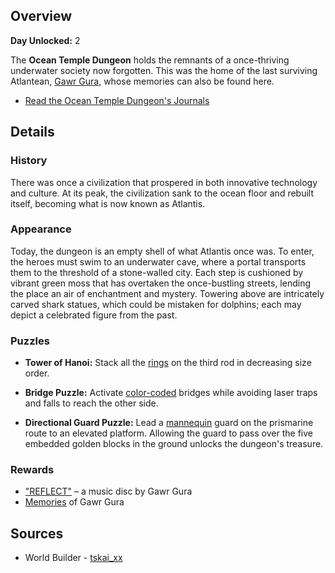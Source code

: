 <!-- title: Ocean Temple Dungeon -->
<!-- quote: Finally... My story begins here! -->
<!-- chapters: 0 -->
<!-- images: (Ocean Temple Dungeon's Entrance Overview #1), (Ocean Temple Dungeon's Entrance Overview #2), (Ocean Temple Dungeon Overview #1), (Ocean Temple Dungeon Overview #2), (Heroes Exploring The Dungeon), (Ocean Temple Dungeon In The Chapter 1 Trailer) -->
<!-- model: false -->

## Overview

**Day Unlocked:** 2

The **Ocean Temple Dungeon** holds the remnants of a once-thriving underwater society now forgotten. This was the home of the last surviving Atlantean, [Gawr Gura,](#entry:gura-entry) whose memories can also be found here.

- [Read the Ocean Temple Dungeon's Journals](#text:ocean-temple-dungeon-lore)

## Details

### History

There was once a civilization that prospered in both innovative technology and culture. At its peak, the civilization sank to the ocean floor and rebuilt itself, becoming what is now known as Atlantis.

### Appearance

Today, the dungeon is an empty shell of what Atlantis once was. To enter, the heroes must swim to an underwater cave, where a portal transports them to the threshold of a stone-walled city. Each step is cushioned by vibrant green moss that has overtaken the once-bustling streets, lending the place an air of enchantment and mystery. Towering above are intricately carved shark statues, which could be mistaken for dolphins; each may depict a celebrated figure from the past.

### Puzzles

- **Tower of Hanoi:** Stack all the [rings](https://www.youtube.com/live/bOIlLaFiiE4?si=9T-46rQ15ghlkjRc&t=5810) on the third rod in decreasing size order.

- **Bridge Puzzle:** Activate [color-coded](https://www.youtube.com/live/bOIlLaFiiE4?si=RRQ8rSSECOvsw8e_&t=6098) bridges while avoiding laser traps and falls to reach the other side.

- **Directional Guard Puzzle:** Lead a [mannequin](https://www.youtube.com/live/bOIlLaFiiE4?si=-QX63tFq7Cp2tcxT&t=6384) guard on the prismarine route to an elevated platform. Allowing the guard to pass over the five embedded golden blocks in the ground unlocks the dungeon's treasure.

### Rewards

- ["REFLECT"](https://youtu.be/nCQ_zZIiGLA?si=SEr2O2h7CBt2t-05) – a music disc by Gawr Gura
- [Memories](https://www.youtube.com/watch?v=SDnRHwpnIH4) of Gawr Gura

## Sources

- World Builder - [tskai_xx](https://x.com/tskai_xx/)
